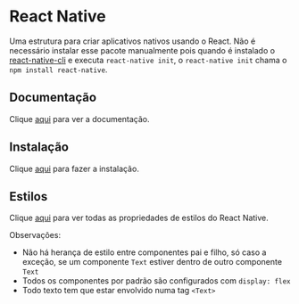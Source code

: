 # React Native

Uma estrutura para criar aplicativos nativos usando o React. Não é necessário instalar esse pacote manualmente pois quando é instalado o [react-native-cli](react-native-cli.md) e executa `react-native init`, o `react-native init` chama o `npm install react-native`.

## Documentação

Clique [aqui](https://github.com/facebook/react-native) para ver a documentação.

## Instalação

Clique [aqui](https://www.npmjs.com/package/react-native) para fazer a instalação.

## Estilos

Clique [aqui](https://github.com/osvaldokalvaitir/react-native-styling-cheat-sheet) para ver todas as propriedades de estilos do React Native.

Observações:

- Não há herança de estilo entre componentes pai e filho, só caso a exceção, se um componente `Text` estiver dentro de outro componente `Text`
- Todos os componentes por padrão são configurados com `display: flex`
- Todo texto tem que estar envolvido numa tag `<Text>`
